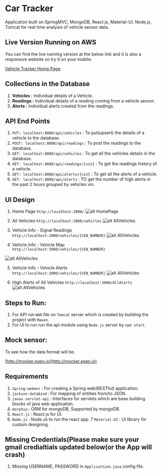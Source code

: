# Car Tracker
Application built on SpringMVC, MongoDB, React.js, Material-UI, Node.js, Tomcat for real time analysis of vehicle sensor data.

## Live Version Running on AWS
You can find the live running version at the below link and it is also a responsive website so try it on your mobile:


[Vehicle Tracker Home Page](http://54.193.51.179:3000/ "Vehicle Tracker Homepage")



## Collections in the Database
1. **Vehicles :** Individual  details of a Vehicle.
2. **Readings :** Individual details of a reading coming from a vehicle sensor.
3. **Alerts :** Individual alerts created from the readings.

## API End Points
1. `PUT: localhost:8080/api/vehicles`  : To put(upsert) the details of a vehicle to the database.
2. `POST: localhost:8080/api/readings` : To post the readings to the database.
3. `GET: localhost:8080/api/vehicles`  : To get all the vehicles details in the database.
4. `GET: localhost:8080/api/readings/{vin}` : To get the readings history of a vehicle.
5. `GET: localhost:8080/api/alerts/{vin}` : To get all the alerts of a vehicle.
6. `GET: localhost:8080/api/alerts` : TO get the number of high alerts in the past 2 hours grouped by vehicles vin.


## UI Design
1. Home Page `http://localhost:3000/`
![alt HomePage](https://s3-us-west-1.amazonaws.com/full-stack-projects/Spring/Home+Page.png)

2. All Vehicles `http://localhost:3000/vehicles`
![alt AllVehicles](https://s3-us-west-1.amazonaws.com/full-stack-projects/Spring/All+Vehicle+List.png)

3. Vehicle Info - Signal Readings `http://localhost:3000/vehicles/{VIN_NUMBER}`
![alt AllVehicles](https://s3-us-west-1.amazonaws.com/full-stack-projects/Spring/Vehicle+Info+-+Readings.png)


4. Vehicle Info - Vehicle Map  `http://localhost:3000/vehicles/{VIN_NUMBER}`

![alt AllVehicles](https://s3-us-west-1.amazonaws.com/full-stack-projects/Spring/Vehicle+Info+-+Map.png)

5. Vehicle Info - Vehicle Alerts  `http://localhost:3000/vehicles/{VIN_NUMBER}`
![alt AllVehicles](https://s3-us-west-1.amazonaws.com/full-stack-projects/Spring/Vehicle+Info+-+Alerts.png)

6. High Alerts of All Vehicles `http://localhost:3000/AllAlerts`
![alt AllVehicles](https://s3-us-west-1.amazonaws.com/full-stack-projects/Spring/High+Alerts.png)

## Steps to Run:
1. For API run `WAR` file on `Tomcat` server which is created by building the project with `Maven`.
2. For UI to run run the api module using `Node.js` server by `npm start`.

## Mock sensor:
To see how the data format will be.


[http://mocker.egen.io](http://mocker.egen.io)

## Requirements

1. `Spring-webmvc` : For creating a Spring web(RESTful) application.
2. `jackson-databind` : For mapping of entities from/to JSON.
3. `javax.servlet-api` : Interfaces for servlets which are base building blocks of java web application.
4. `morphia` : ORM for mongoDB, Supported by mongoDB.
5. `React.js` : React.js for UI.
6. `Node.js` : Node.Js to run the react app.
7  `Material-UI` : UI library for custom designing.

## Missing Credentials(Please make sure your gmail credialtials updated below(or the App will crash)

1. Missing USERNAME, PASSWORD in `Applicattion.java` config file.

